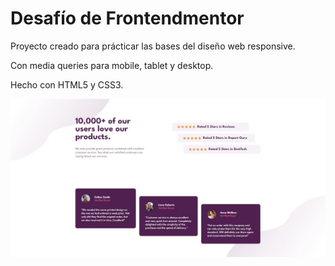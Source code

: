 # Desafío de Frontendmentor

Proyecto creado para prácticar las bases del diseño web responsive.

Con media queries para mobile, tablet y desktop.

Hecho con HTML5 y CSS3.

![](./social-proof-section.jpg)
